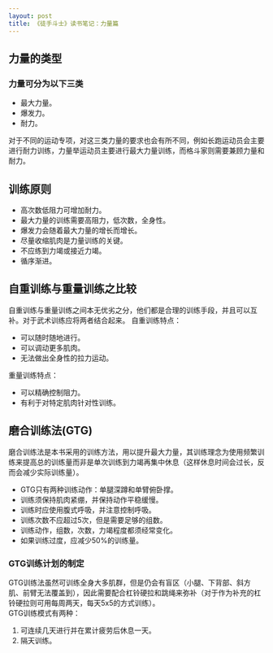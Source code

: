 ```yaml
---
layout: post
title: 《徒手斗士》读书笔记：力量篇
---
```


## 力量的类型
### 力量可分为以下三类
- 最大力量。
- 爆发力。
- 耐力。

对于不同的运动专项，对这三类力量的要求也会有所不同，例如长跑运动员会主要进行耐力训练，力量举运动员主要进行最大力量训练，而格斗家则需要兼顾力量和耐力。

## 训练原则
- 高次数低阻力可增加耐力。
- 最大力量的训练需要高阻力，低次数，全身性。
- 爆发力会随着最大力量的增长而增长。
- 尽量收缩肌肉是力量训练的关键。
- 不应练到力竭或接近力竭。
- 循序渐进。

## 自重训练与重量训练之比较
自重训练与重量训练之间本无优劣之分，他们都是合理的训练手段，并且可以互补。对于武术训练应将两者结合起来。
自重训练特点：
- 可以随时随地进行。
- 可以调动更多肌肉。
- 无法做出全身性的拉力运动。

重量训练特点：
- 可以精确控制阻力。
- 有利于对特定肌肉针对性训练。

## 磨合训练法(GTG)
磨合训练法是本书采用的训练方法，用以提升最大力量，其训练理念为使用频繁训练来提高总的训练量而非是单次训练到力竭再集中休息（这样休息时间会过长，反而会减少实际训练量）。
- GTG只有两种训练动作：单腿深蹲和单臂俯卧撑。
- 训练须保持肌肉紧绷，并保持动作平稳缓慢。
- 训练时应使用腹式呼吸，并注意控制呼吸。
- 训练次数不应超过5次，但是需要足够的组数。
- 训练动作，组数，次数，力竭程度都须经常变化。
- 如果训练过度，应减少50%的训练量。
### GTG训练计划的制定
GTG训练法虽然可训练全身大多肌群，但是仍会有盲区（小腿、下背部、斜方肌、前臂无法覆盖到），因此需要配合杠铃硬拉和跳绳来弥补（对于作为补充的杠铃硬拉则可用每周两天，每天5x5的方式训练）。  
GTG训练模式有两种：
1. 可连续几天进行并在累计疲劳后休息一天。
2. 隔天训练。
